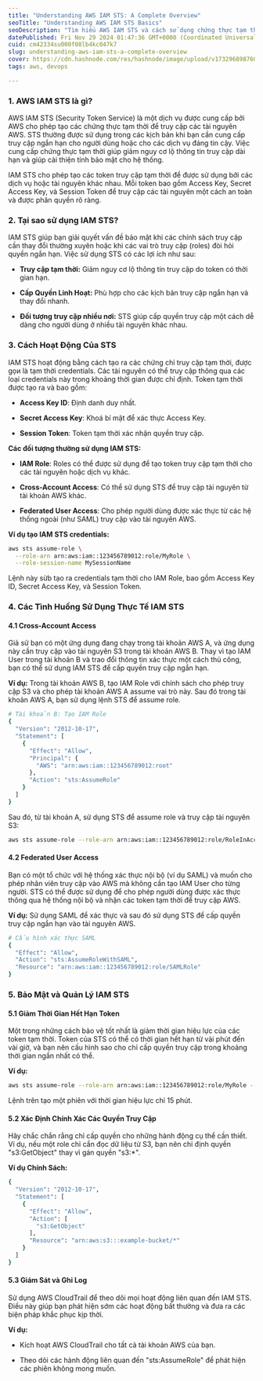```yaml
---
title: "Understanding AWS IAM STS: A Complete Overview"
seoTitle: "Understanding AWS IAM STS Basics"
seoDescription: "Tìm hiểu AWS IAM STS và cách sử dụng chứng thực tạm thời để tăng cường bảo mật, linh hoạt quản lý truy cập tài nguyên AWS"
datePublished: Fri Nov 29 2024 01:47:36 GMT+0000 (Coordinated Universal Time)
cuid: cm42334su000f08lb4kc047k7
slug: understanding-aws-iam-sts-a-complete-overview
cover: https://cdn.hashnode.com/res/hashnode/image/upload/v1732968987606/337ea081-bf8f-4003-9f9b-97bd41e23bbf.png
tags: aws, devops

---
```


### 1\. AWS IAM STS là gì?

AWS IAM STS (Security Token Service) là một dịch vụ được cung cấp bởi AWS cho phép tạo các chứng thực tạm thời để truy cập các tài nguyên AWS. STS thường được sử dụng trong các kịch bản khi bạn cần cung cấp truy cập ngắn hạn cho người dùng hoặc cho các dịch vụ đáng tin cậy. Việc cung cấp chứng thực tạm thời giúp giảm nguy cơ lộ thông tin truy cập dài hạn và giúp cải thiện tính bảo mật cho hệ thống.

IAM STS cho phép tạo các token truy cập tạm thời để được sử dụng bởi các dịch vụ hoặc tài nguyên khác nhau. Mỗi token bao gồm Access Key, Secret Access Key, và Session Token để truy cập các tài nguyên một cách an toàn và được phân quyền rõ ràng.

### 2\. Tại sao sử dụng IAM STS?

IAM STS giúp bạn giải quyết vấn đề bảo mật khi các chính sách truy cập cần thay đổi thường xuyên hoặc khi các vai trò truy cập (roles) đòi hỏi quyền ngắn hạn. Việc sử dụng STS có các lợi ích như sau:

* **Truy cập tạm thời:** Giảm nguy cơ lộ thông tin truy cập do token có thời gian hạn.
    
* **Cấp Quyền Linh Hoạt:** Phù hợp cho các kịch bản truy cập ngắn hạn và thay đổi nhanh.
    
* **Đối tượng truy cập nhiều nơi:** STS giúp cấp quyền truy cập một cách dễ dàng cho người dùng ở nhiều tài nguyên khác nhau.
    

### 3\. Cách Hoạt Động Của STS

IAM STS hoạt động bằng cách tạo ra các chứng chỉ truy cập tạm thời, được gọи là tạm thời credentials. Các tài nguyên có thể truy cập thông qua các loại credentials này trong khoảng thời gian được chỉ định. Token tạm thời được tạo ra và bao gồm:

* **Access Key ID**: Định danh duy nhất.
    
* **Secret Access Key**: Khoá bí mật để xác thực Access Key.
    
* **Session Token**: Token tạm thời xác nhận quyền truy cập.
    

**Các đối tượng thường sử dụng IAM STS:**

* **IAM Role**: Roles có thể được sử dụng để tạo token truy cập tạm thời cho các tài nguyên hoặc dịch vụ khác.
    
* **Cross-Account Access**: Có thể sử dụng STS để truy cập tài nguyên từ tài khoản AWS khác.
    
* **Federated User Access**: Cho phép người dùng được xác thực từ các hệ thống ngoài (như SAML) truy cập vào tài nguyên AWS.
    

**Ví dụ tạo IAM STS credentials:**

```bash
aws sts assume-role \
  --role-arn arn:aws:iam::123456789012:role/MyRole \
  --role-session-name MySessionName
```

Lệnh này sừb tạo ra credentials tạm thời cho IAM Role, bao gồm Access Key ID, Secret Access Key, và Session Token.

### 4\. Các Tình Huống Sử Dụng Thực Tế IAM STS

#### 4.1 Cross-Account Access

Giả sử bạn có một ứng dụng đang chạy trong tài khoản AWS A, và ứng dụng này cần truy cập vào tài nguyên S3 trong tài khoản AWS B. Thay vì tạo IAM User trong tài khoản B và trao đổi thông tin xác thực một cách thủ công, bạn có thể sử dụng IAM STS để cấp quyền truy cập ngắn hạn.

**Ví dụ:** Trong tài khoản AWS B, tạo IAM Role với chính sách cho phép truy cập S3 và cho phép tài khoản AWS A assume vai trò này. Sau đó trong tài khoản AWS A, bạn sử dụng lệnh STS để assume role.

```bash
# Tài khoản B: Tạo IAM Role
{
  "Version": "2012-10-17",
  "Statement": [
    {
      "Effect": "Allow",
      "Principal": {
        "AWS": "arn:aws:iam::123456789012:root"
      },
      "Action": "sts:AssumeRole"
    }
  ]
}
```

Sau đó, từ tài khoản A, sử dụng STS để assume role và truy cập tài nguyên S3:

```bash
aws sts assume-role --role-arn arn:aws:iam::123456789012:role/RoleInAccountB --role-session-name CrossAccountSession
```

#### 4.2 Federated User Access

Bạn có một tổ chức với hệ thống xác thực nội bộ (ví dụ SAML) và muốn cho phép nhân viên truy cập vào AWS mà không cần tạo IAM User cho từng người. STS có thể được sử dụng để cho phép người dùng được xác thực thông qua hệ thống nội bộ và nhận các token tạm thời để truy cập AWS.

**Ví dụ:** Sử dụng SAML để xác thực và sau đó sử dụng STS để cấp quyền truy cập ngắn hạn vào tài nguyên AWS.

```bash
# Cấu hình xác thực SAML
{
  "Effect": "Allow",
  "Action": "sts:AssumeRoleWithSAML",
  "Resource": "arn:aws:iam::123456789012:role/SAMLRole"
}
```

### 5\. Bảo Mật và Quản Lý IAM STS

#### 5.1 Giảm Thời Gian Hết Hạn Token

Một trong những cách bảo vệ tốt nhất là giảm thời gian hiệu lực của các token tạm thời. Token của STS có thể có thời gian hết hạn từ vài phút đến vài giờ, và bạn nên cấu hình sao cho chỉ cấp quyền truy cập trong khoảng thời gian ngắn nhất có thể.

**Ví dụ:**

```bash
aws sts assume-role --role-arn arn:aws:iam::123456789012:role/MyRole --role-session-name MySessionName --duration-seconds 900
```

Lệnh trên tạo một phiên với thời gian hiệu lực chỉ 15 phút.

#### 5.2 Xác Định Chính Xác Các Quyền Truy Cập

Hãy chắc chắn rằng chỉ cấp quyền cho những hành động cụ thể cần thiết. Ví dụ, nếu một role chỉ cần đọc dữ liệu từ S3, bạn nên chỉ định quyền "s3:GetObject" thay vì gán quyền "s3:\*".

**Ví dụ Chính Sách:**

```bash
{
  "Version": "2012-10-17",
  "Statement": [
    {
      "Effect": "Allow",
      "Action": [
        "s3:GetObject"
      ],
      "Resource": "arn:aws:s3:::example-bucket/*"
    }
  ]
}
```

#### 5.3 Giám Sát và Ghi Log

Sử dụng AWS CloudTrail để theo dõi mọi hoạt động liên quan đến IAM STS. Điều này giúp bạn phát hiện sớm các hoạt động bất thường và đưa ra các biện pháp khắc phục kịp thời.

**Ví dụ:**

* Kích hoạt AWS CloudTrail cho tất cả tài khoản AWS của bạn.
    
* Theo dõi các hành động liên quan đến "sts:AssumeRole" để phát hiện các phiên không mong muốn.